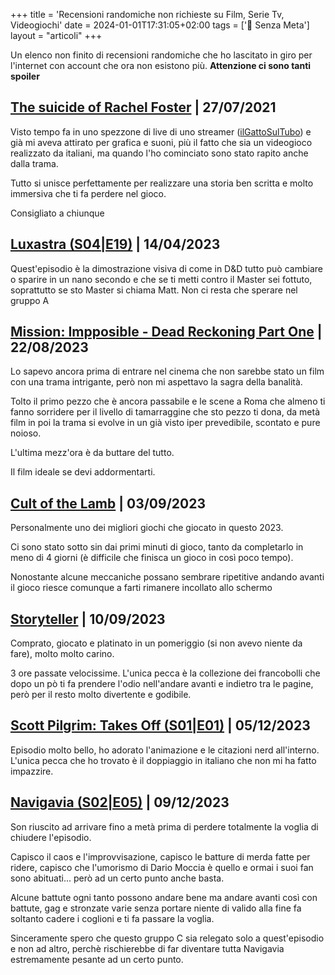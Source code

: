 +++
title = 'Recensioni randomiche non richieste su Film, Serie Tv, Videogiochi'
date = 2024-01-01T17:31:05+02:00
tags = ['📔 Senza Meta']
layout = "articoli"
+++

Un elenco non finito di recensioni randomiche che ho lascitato in giro per l'internet con account che ora non esistono più. **Attenzione ci sono tanti spoiler**


## [The suicide of Rachel Foster](https://store.steampowered.com/app/1057750/The_Suicide_of_Rachel_Foster/) | 27/07/2021

Visto tempo fa in uno spezzone di live di uno streamer ([ilGattoSulTubo](https://www.youtube.com/watch?v=cBt0QeDqb2s)) e già mi aveva attirato per grafica e suoni, più il fatto che sia un videogioco realizzato da italiani, ma quando l'ho cominciato sono stato rapito anche dalla trama.

Tutto si unisce perfettamente per realizzare una storia ben scritta e molto immersiva che ti fa perdere nel gioco.

Consigliato a chiunque


## [Luxastra (S04|E19)](https://www.youtube.com/watch?v=WQAWb6Dw7Ro) | 14/04/2023

Quest'episodio è la dimostrazione visiva di come in D&D tutto può cambiare o sparire in un nano secondo e che se ti metti contro il Master sei fottuto, soprattutto se sto Master si chiama Matt. Non ci resta che sperare nel gruppo A


## [Mission: Impposible - Dead Reckoning Part One](https://thetvdb.com/movies/mission-impossible-7) | 22/08/2023

Lo sapevo ancora prima di entrare nel cinema che non sarebbe stato un film con una trama intrigante, però non mi aspettavo la sagra della banalità.

Tolto il primo pezzo che è ancora passabile e le scene a Roma che almeno ti fanno sorridere per il livello di tamarraggine che sto pezzo ti dona, da metà film in poi la trama si evolve in un già visto iper prevedibile, scontato e pure noioso.

L'ultima mezz'ora è da buttare del tutto.

Il film ideale se devi addormentarti.


## [Cult of the Lamb](https://store.steampowered.com/app/1313140/Cult_of_the_Lamb/) | 03/09/2023


Personalmente uno dei migliori giochi che giocato in questo 2023.

Ci sono stato sotto sin dai primi minuti di gioco, tanto da completarlo in meno di 4 giorni (è difficile che finisca un gioco in così poco tempo).

Nonostante alcune meccaniche possano sembrare ripetitive andando avanti il gioco riesce comunque a farti rimanere incollato allo schermo


## [Storyteller](https://store.steampowered.com/app/1624540/Storyteller/) | 10/09/2023


Comprato, giocato e platinato in un pomeriggio (si non avevo niente da fare), molto molto carino.

3 ore passate velocissime. L'unica pecca è la collezione dei francobolli che dopo un pò ti fa prendere l'odio nell'andare avanti e indietro tra le pagine, però per il resto molto divertente e godibile.


## [Scott Pilgrim: Takes Off (S01|E01)](https://thetvdb.com/series/scott-pilgrim/episodes/9701512) | 05/12/2023

Episodio molto bello, ho adorato l'animazione e le citazioni nerd all'interno. L'unica pecca che ho trovato è il doppiaggio in italiano che non mi ha fatto impazzire.

## [Navigavia (S02|E05)](https://www.youtube.com/watch?v=wsmohiDhQhM) | 09/12/2023

Son riuscito ad arrivare fino a metà prima di perdere totalmente la voglia di chiudere l'episodio.

Capisco il caos e l'improvvisazione, capisco le batture di merda fatte per ridere, capisco che l'umorismo di Dario Moccia è quello e ormai i suoi fan sono abituati... però ad un certo punto anche basta.

Alcune battute ogni tanto possono andare bene ma andare avanti così con battute, gag e stronzate varie senza portare niente di valido alla fine fa soltanto cadere i coglioni e ti fa passare la voglia.

Sinceramente spero che questo gruppo C sia relegato solo a quest'episodio e non ad altro, perchè rischierebbe di far diventare tutta Navigavia estremamente pesante ad un certo punto.<br /><br />
